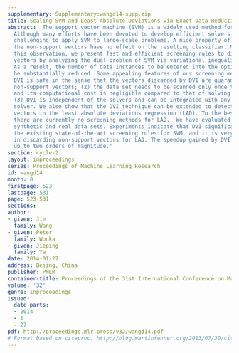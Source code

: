```yaml
---
supplementary: Supplementary:wangd14-supp.zip
title: Scaling SVM and Least Absolute Deviations via Exact Data Reduction
abstract: 'The support vector machine (SVM) is a widely used method for classification.
  Although many efforts have been devoted to develop efficient solvers, it remains
  challenging to apply SVM to large-scale problems. A nice property of SVM is that
  the non-support vectors have no effect on the resulting classifier. Motivated by
  this observation, we present fast and efficient screening rules to discard non-support
  vectors by analyzing the dual problem of SVM via variational inequalities (DVI).
  As a result, the number of data instances to be entered into the optimization can
  be substantially reduced. Some appealing features of our screening method are: (1)
  DVI is safe in the sense that the vectors discarded by DVI are guaranteed to be
  non-support vectors; (2) the data set needs to be scanned only once to run the screening,
  and its computational cost is negligible compared to that of solving the SVM problem;
  (3) DVI is independent of the solvers and can be integrated with any existing efficient
  solver. We also show that the DVI technique can be extended to detect non-support
  vectors in the least absolute deviations regression (LAD). To the best of our knowledge,
  there are currently no screening methods for LAD.  We have evaluated DVI on both
  synthetic and real data sets. Experiments indicate that DVI significantly outperforms
  the existing state-of-the-art screening rules for SVM, and it is very effective
  in discarding non-support vectors for LAD. The speedup gained by DVI rules can be
  up to two orders of magnitude.'
section: cycle-2
layout: inproceedings
series: Proceedings of Machine Learning Research
id: wangd14
month: 0
firstpage: 523
lastpage: 531
page: 523-531
sections: 
author:
- given: Jie
  family: Wang
- given: Peter
  family: Wonka
- given: Jieping
  family: Ye
date: 2014-01-27
address: Bejing, China
publisher: PMLR
container-title: Proceedings of the 31st International Conference on Machine Learning
volume: '32'
genre: inproceedings
issued:
  date-parts:
  - 2014
  - 1
  - 27
pdf: http://proceedings.mlr.press/v32/wangd14.pdf
# Format based on citeproc: http://blog.martinfenner.org/2013/07/30/citeproc-yaml-for-bibliographies/
---
```

